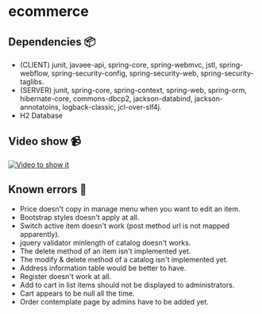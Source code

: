 # ecommerce

## Dependencies 📦
* (CLIENT) junit, javaee-api, spring-core, spring-webmvc, jstl, spring-webflow, spring-security-config, spring-security-web, spring-security-taglibs.
* (SERVER) junit, spring-core, spring-context, spring-web, spring-orm, hibernate-core, commons-dbcp2, jackson-databind, jackson-annotatoins, logback-classic, jcl-over-slf4j.
* H2 Database

## Video show 📹

[![Video to show it](https://image.prntscr.com/image/9egAp3LxQf_WSBlLnQEbeQ.png)](https://www.youtube.com/watch?v=L90lCITLnYg)

## Known errors 📌
- Price doesn't copy in manage menu when you want to edit an item.
- Bootstrap styles doesn't apply at all.
- Switch active item doesn't work (post method url is not mapped apparently).
- jquery validator minlength of catalog doesn't works.
- The delete method of an item isn't implemented yet.
- The modify & delete method of a catalog isn't implemented yet.
- Address information table would be better to have.
- Register doesn't work at all.
- Add to cart in list items should not be displayed to administrators.
- Cart appears to be null all the time.
- Order contemplate page by admins have to be added yet.
